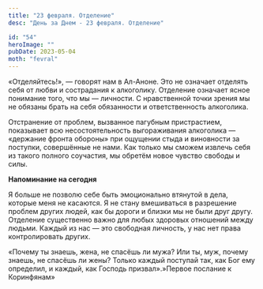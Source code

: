 ```yaml
---
title: "23 февраля. Отделение"
desc: "День за Днем - 23 февраля. Отделение"

id: "54"
heroImage: ""
pubDate: 2023-05-04
moth: "fevral"
---
```


«Отделяйтесь!», — говорят нам в Ал-Аноне. Это не означает отделять себя от
любви и сострадания к алкоголику. Отделение означает ясное понимание того, что
мы — личности. С нравственной точки зрения мы не обязаны брать на себя
обязанности и ответственность алкоголика.

Отстранение от проблем, вызванное пагубным пристрастием, показывает всю
несостоятельность выгораживания алкоголика — «держание фронта обороны» при
ощущении стыда и виновности за поступки, совершённые не нами. Как только мы
сможем извлечь себя из такого полного соучастия, мы обретём новое чувство
свободы и силы.

**Напоминание на сегодня**

Я больше не позволю себе быть эмоционально втянутой в дела, которые меня не
касаются. Я не стану вмешиваться в разрешение проблем других людей, как бы
дороги и близки мы не были друг другу. Отделение существенно важно для любых
здоровых отношений между людьми. Каждый из нас — это свободная личность, у нас
нет права контролировать других.

«Почему ты знаешь, жена, не спасёшь ли мужа? Или ты, муж, почему знаешь, не
спасёшь ли жены? Только каждый поступай так, как Бог ему определил, и каждый,
как Господь призвал».»Первое послание к Коринфянам»

